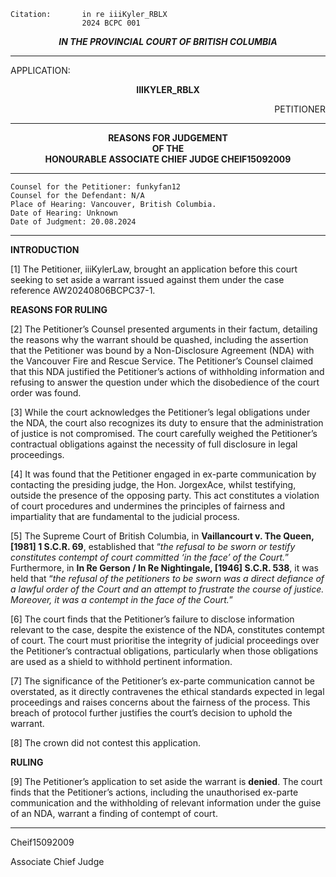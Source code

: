 	Citation:       in re iiiKyler_RBLX
                	2024 BCPC 001

<p align="center"><b><i>
				IN THE PROVINCIAL COURT OF BRITISH COLUMBIA
</b></i>

---

APPLICATION:
<p align="center"><b>		IIIKYLER_RBLX			</b>
<p align="right">		PETITIONER

---
	
<p align="center"><b>		
				REASONS FOR JUDGEMENT
<br>				OF THE
<br>				HONOURABLE ASSOCIATE CHIEF JUDGE CHEIF15092009

</b>

----
```
Counsel for the Petitioner: funkyfan12
Counsel for the Defendant: N/A
Place of Hearing: Vancouver, British Columbia.
Date of Hearing: Unknown
Date of Judgment: 20.08.2024
```
---

**INTRODUCTION**

[1] The Petitioner, iiiKylerLaw, brought an application before this court seeking to set aside a warrant issued against them under the case reference AW20240806BCPC37-1.

**REASONS FOR RULING**

[2] The Petitioner’s Counsel presented arguments in their factum, detailing the reasons why the warrant should be quashed, including the assertion that the Petitioner was bound by a Non-Disclosure Agreement (NDA) with the Vancouver Fire and Rescue Service. The Petitioner’s Counsel claimed that this NDA justified the Petitioner’s actions of withholding information and refusing to answer the question under which the disobedience of the court order was found.

[3] While the court acknowledges the Petitioner’s legal obligations under the NDA, the court also recognizes its duty to ensure that the administration of justice is not compromised. The court carefully weighed the Petitioner’s contractual obligations against the necessity of full disclosure in legal proceedings.

[4] It was found that the Petitioner engaged in ex-parte communication by contacting the presiding judge, the Hon. JorgexAce, whilst testifying, outside the presence of the opposing party. This act constitutes a violation of court procedures and undermines the principles of fairness and impartiality that are fundamental to the judicial process.

[5] The Supreme Court of British Columbia, in **Vaillancourt v. The Queen, [1981] 1 S.C.R. 69**, established that “*the refusal to be sworn or testify constitutes contempt of court committed ‘in the face’ of the Court.*” Furthermore, in **In Re Gerson / In Re Nightingale, [1946] S.C.R. 538**, it was held that “*the refusal of the petitioners to be sworn was a direct defiance of a lawful order of the Court and an attempt to frustrate the course of justice. Moreover, it was a contempt in the face of the Court.*”

[6] The court finds that the Petitioner’s failure to disclose information relevant to the case, despite the existence of the NDA, constitutes contempt of court. The court must prioritise the integrity of judicial proceedings over the Petitioner’s contractual obligations, particularly when those obligations are used as a shield to withhold pertinent information.

[7] The significance of the Petitioner’s ex-parte communication cannot be overstated, as it directly contravenes the ethical standards expected in legal proceedings and raises concerns about the fairness of the process. This breach of protocol further justifies the court’s decision to uphold the warrant.

[8] The crown did not contest this application.

**RULING**

[9] The Petitioner’s application to set aside the warrant is **denied**. The court finds that the Petitioner’s actions, including the unauthorised ex-parte communication and the withholding of relevant information under the guise of an NDA, warrant a finding of contempt of court.

---

Cheif15092009

Associate Chief Judge
